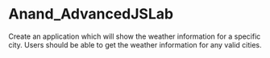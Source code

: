 # Anand_AdvancedJSLab
Create an application which will show the weather information for a specific city. Users should be able to get the weather information for any valid cities.
